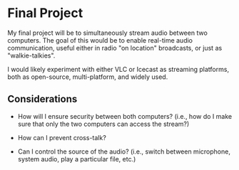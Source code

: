 # Final Project

My final project will be to simultaneously stream audio between two computers. The goal of this would be to enable real-time audio communication, useful either in radio "on location" broadcasts, or just as "walkie-talkies".

I would likely experiment with either VLC or Icecast as streaming platforms, both as open-source, multi-platform, and widely used.

## Considerations

* How will I ensure security between both computers? (i.e., how do I make sure that only the two computers can access the stream?)

* How can I prevent cross-talk?

* Can I control the source of the audio? (i.e., switch between microphone, system audio, play a particular file, etc.)
